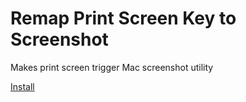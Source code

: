 # Remap Print Screen Key to Screenshot
Makes print screen trigger Mac screenshot utility

[Install](https://davidsouthgate.co.uk/karabiner/)
